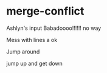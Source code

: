 # merge-conflict

Ashlyn's input Babadoooo!!!!!! no way

Mess with lines a ok

Jump around
 
jump up and get down

